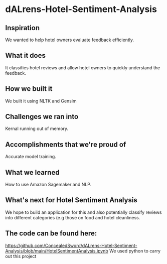 # dALrens-Hotel-Sentiment-Analysis

## Inspiration
We wanted to help hotel owners evaluate feedback efficiently.
## What it does
It classifies hotel reviews and allow hotel owners to quickly understand the feedback.
## How we built it
We built it using NLTK and Gensim
## Challenges we ran into
Kernal running out of memory.
## Accomplishments that we're proud of
Accurate model training.
## What we learned
How to use Amazon Sagemaker and NLP.
## What's next for Hotel Sentiment Analysis
We hope to build an application for this and also potentially classify reviews into different categories (e.g those on food and hotel cleanliness.

## The code can be found here: 
https://github.com/ConcealedSword/dALrens-Hotel-Sentiment-Analysis/blob/main/HotelSentimentAnalysis.ipynb
We used python to carry out this project
